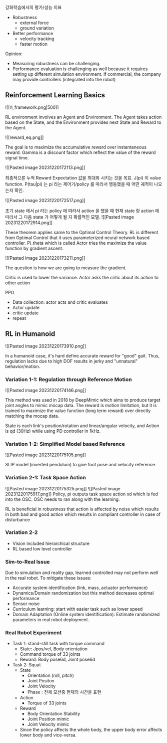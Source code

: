 강화학습에서의 평가/성능 지표
- Robustness
	- external force
	- ground variation
- Better performance
	- velocity tracking
	- faster motion

Opinion:
- Measuring robustness can be challenging. 
- Performance evaluation is challenging as well because it requires setting up different simulation environment. If commercial, the company may provide controllers (integrated into the robot)


## Reinforcement Learning Basics

![[rl_framework.png|500]]


RL environment involves an Agent and Environment. The Agent takes action based on the State, and the Environment provides next State and Reward to the Agent.

![[reward_eq.png]]

The goal is to maximize the accumulative reward over instantaneous reward. Gamma is a discount factor which reflect the value of the reward signal time. 

![[Pasted image 20231220172113.png]]

최종적으론  누적 Reward Expectation 값을 최대화 시키는 것을 목표.  J(pi) 이 value function. P(tau|pi) 는 pi 라는 제어기/policy 를 따라서 행동했을 때 어떤 궤적이 나오는지 확인.

![[Pasted image 20231220172517.png]]

초기 state 에서 pi 라는  policy 에 따라서 action 을 했을 때 현재 state 랑 action 에 따라서 그 다음 state 가 어떻게 될 지 확률적인 모델.
![[Pasted image 20231220172914.png]]

These theorem applies same to the Optimal Control Theory. RL is different from Optimal Control that it uses parameterized neural network based controller. Pi_theta which is called Actor tries the maximize the value function by gradient ascent.

![[Pasted image 20231220173211.png]]

The question is how we are going to measure the gradient.

Critic is used to lower the variance. Actor asks the critic about its action to other action

PPO
- Data collection: actor acts and critic evaluates
- Actor update
- critic update
- repeat

## RL in Humanoid
![[Pasted image 20231220173910.png]]

In a humanoid case, it's hard define accurate reward for "good" gait. Thus, regulation lacks due to high DOF results in jerky and "unnatural" behavior/motion.

### Variation 1-1: Regulation through Reference Motion
![[Pasted image 20231220174146.png]]

This method was used in 2018 by DeepMimic which aims to produce target joint angles to mimic mocap data. The reward is motion limitation, but it is trained to maximize the value function (long term reward) over directly matching the mocap data.

State is each link's position/rotation and linear/angular velocity, and Action is qd (30Hz) while using PD controller in 1kHz.

### Variation 1-2: Simplified Model based Reference

![[Pasted image 20231220175105.png]]

SLIP model (inverted pendulum) to give foot pose and velocity reference.
### Variation 2-1: Task Space Action

![[Pasted image 20231220175325.png]]
![[Pasted image 20231220175917.png]]
Policy, pi outputs task space action xd which is fed into the OSC. OSC needs to ran along with the learning. 

RL is beneficial in robustness that action is affected by noise which results in both bad and good action which results in compliant controller in case of disturbance
### Variation 2-2

- Vision included hierarchical structure
- RL based low level controller
### Sim-to-Real Issue
Due to simulation and reality gap, learned controlled may not perform well in the real robot. To mitigate these issues:
- Accurate system identification (link, mass, actuator performance)
- Dynamics/Domain randomization but this method decreases optimal performance
- Sensor noise
- Curriculum learning: start with easier task such as lower speed
- Domain Adaptation  (Online system identification): Estimate randomized parameters in real robot deployment.

### Real Robot Experiment
- Task 1: stand-still task with torque command
	- State: Jpos/vel, Body orientation
	- Command torque of 33 joints
	- Reward: Body pose6d, Joint pose6d
- Task 2: Squat
	- State
		- Orientation (roll, pitch)
		- Joint Positon
		- Joint Velocity
		- Phase : 전체 모션중 현재의 시간을 표현
	- Action
		- Torque of 33 joints
	- Reward
		- Body Orientation Stability
		- Joint Position mimic
		- Joint Velocity mimic
	- Since the policy affects the whole body, the upper body error affects lower body and vice-versa.